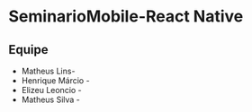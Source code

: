 # SeminarioMobile-React Native

## Equipe 
* Matheus Lins- 
* Henrique Márcio -  
* Elizeu Leoncio - 
* Matheus Silva - 




